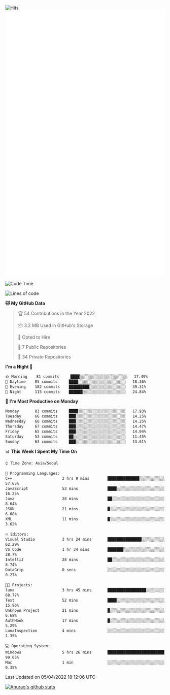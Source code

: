 ![Hits](https://hits.seeyoufarm.com/api/count/incr/badge.svg?url=https%3A%2F%2Fgithub.com%2Fkokose1234&count_bg=%2379C83D&title_bg=%23555555&icon=apple.svg&icon_color=%23E7E7E7&title=hits&edge_flat=false)
<br/>
![Metrics](https://github.com/kokose1234/kokose1234/blob/main/github-metrics.svg)

<!--START_SECTION:waka-->
![Code Time](http://img.shields.io/badge/Code%20Time-613%20hrs%2029%20mins-blue)

![Lines of code](https://img.shields.io/badge/From%20Hello%20World%20I%27ve%20Written-2%20Million%20lines%20of%20code-blue)

**🐱 My GitHub Data** 

> 🏆 54 Contributions in the Year 2022
 > 
> 📦 3.2 MB Used in GitHub's Storage 
 > 
> 💼 Opted to Hire
 > 
> 📜 7 Public Repositories 
 > 
> 🔑 34 Private Repositories  
 > 
**I'm a Night 🦉** 

```text
🌞 Morning    81 commits     ████░░░░░░░░░░░░░░░░░░░░░   17.49% 
🌆 Daytime    85 commits     ████░░░░░░░░░░░░░░░░░░░░░   18.36% 
🌃 Evening    182 commits    █████████░░░░░░░░░░░░░░░░   39.31% 
🌙 Night      115 commits    ██████░░░░░░░░░░░░░░░░░░░   24.84%

```
📅 **I'm Most Productive on Monday** 

```text
Monday       83 commits     ████░░░░░░░░░░░░░░░░░░░░░   17.93% 
Tuesday      66 commits     ███░░░░░░░░░░░░░░░░░░░░░░   14.25% 
Wednesday    66 commits     ███░░░░░░░░░░░░░░░░░░░░░░   14.25% 
Thursday     67 commits     ███░░░░░░░░░░░░░░░░░░░░░░   14.47% 
Friday       65 commits     ███░░░░░░░░░░░░░░░░░░░░░░   14.04% 
Saturday     53 commits     ██░░░░░░░░░░░░░░░░░░░░░░░   11.45% 
Sunday       63 commits     ███░░░░░░░░░░░░░░░░░░░░░░   13.61%

```


📊 **This Week I Spent My Time On** 

```text
⌚︎ Time Zone: Asia/Seoul

💬 Programming Languages: 
C++                      3 hrs 9 mins        ██████████████░░░░░░░░░░░   57.65% 
JavaScript               53 mins             ████░░░░░░░░░░░░░░░░░░░░░   16.25% 
Java                     28 mins             ██░░░░░░░░░░░░░░░░░░░░░░░   8.64% 
JSON                     21 mins             █░░░░░░░░░░░░░░░░░░░░░░░░   6.68% 
XML                      11 mins             █░░░░░░░░░░░░░░░░░░░░░░░░   3.62%

🔥 Editors: 
Visual Studio            3 hrs 24 mins       ███████████████░░░░░░░░░░   62.29% 
VS Code                  1 hr 34 mins        ███████░░░░░░░░░░░░░░░░░░   28.7% 
IntelliJ                 28 mins             ██░░░░░░░░░░░░░░░░░░░░░░░   8.74% 
DataGrip                 0 secs              ░░░░░░░░░░░░░░░░░░░░░░░░░   0.27%

🐱‍💻 Projects: 
luna                     3 hrs 45 mins       █████████████████░░░░░░░░   68.77% 
Test                     52 mins             ████░░░░░░░░░░░░░░░░░░░░░   15.96% 
Unknown Project          21 mins             █░░░░░░░░░░░░░░░░░░░░░░░░   6.68% 
AuthHook                 17 mins             █░░░░░░░░░░░░░░░░░░░░░░░░   5.29% 
LunaInspection           4 mins              ░░░░░░░░░░░░░░░░░░░░░░░░░   1.35%

💻 Operating System: 
Windows                  5 hrs 26 mins       █████████████████████████   99.65% 
Mac                      1 min               ░░░░░░░░░░░░░░░░░░░░░░░░░   0.35%

```


 Last Updated on 05/04/2022 18:12:06 UTC
<!--END_SECTION:waka-->

[![Anurag's github stats](https://github-readme-stats.vercel.app/api?username=kokose1234&theme=dracula)](https://github.com/anuraghazra/github-readme-stats)



	

